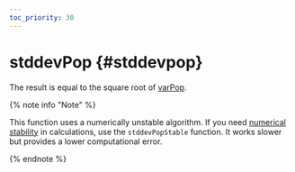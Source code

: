 ```yaml
---
toc_priority: 30
---
```


# stddevPop {#stddevpop}

The result is equal to the square root of [varPop](../../../sql-reference/aggregate-functions/reference/varpop.md).

{% note info "Note" %}

This function uses a numerically unstable algorithm. If you need [numerical stability](https://en.wikipedia.org/wiki/Numerical_stability) in calculations, use the `stddevPopStable` function. It works slower but provides a lower computational error.

{% endnote %}
